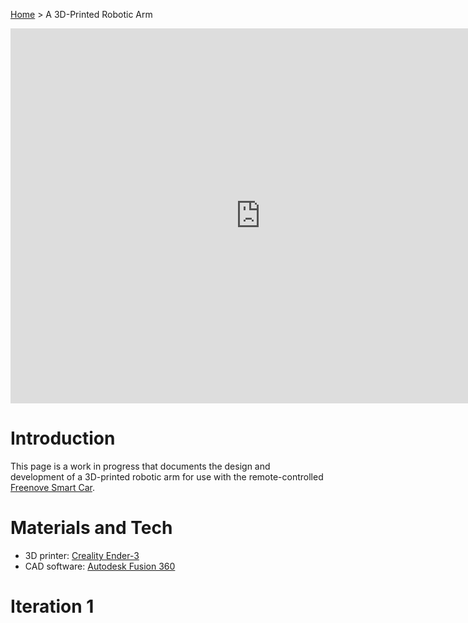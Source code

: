 [Home](index.md) > A 3D-Printed Robotic Arm 

<iframe src="https://gmail3021534.autodesk360.com/shares/public/SH35dfcQT936092f0e4344f64dd3dcf58a6f?mode=embed" width="800" height="600" allowfullscreen="true" webkitallowfullscreen="true" mozallowfullscreen="true"  frameborder="0"></iframe>

# Introduction

This page is a work in progress that documents the design and development of a 3D-printed robotic arm for use with the 
remote-controlled [Freenove Smart Car](smart-car.md).

# Materials and Tech

* 3D printer:  [Creality Ender-3](https://www.creality.com/products/ender-3-3d-printer)
* CAD software:  [Autodesk Fusion 360](https://www.autodesk.com/products/fusion-360/personal)

# Iteration 1
